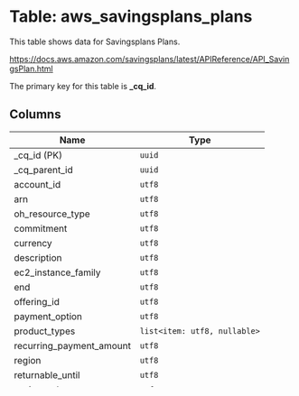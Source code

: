 # Table: aws_savingsplans_plans

This table shows data for Savingsplans Plans.

https://docs.aws.amazon.com/savingsplans/latest/APIReference/API_SavingsPlan.html

The primary key for this table is **_cq_id**.

## Columns

| Name          | Type          |
| ------------- | ------------- |
|_cq_id (PK)|`uuid`|
|_cq_parent_id|`uuid`|
|account_id|`utf8`|
|arn|`utf8`|
|oh_resource_type|`utf8`|
|commitment|`utf8`|
|currency|`utf8`|
|description|`utf8`|
|ec2_instance_family|`utf8`|
|end|`utf8`|
|offering_id|`utf8`|
|payment_option|`utf8`|
|product_types|`list<item: utf8, nullable>`|
|recurring_payment_amount|`utf8`|
|region|`utf8`|
|returnable_until|`utf8`|
|savings_plan_arn|`utf8`|
|savings_plan_id|`utf8`|
|savings_plan_type|`utf8`|
|start|`utf8`|
|state|`utf8`|
|tags|`json`|
|term_duration_in_seconds|`int64`|
|upfront_payment_amount|`utf8`|